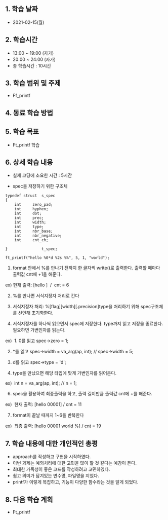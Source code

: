 ## 1. 학습 날짜
+ 2021-02-15(월)

## 2. 학습시간
+ 13:00 ~ 19:00 (자가)   
+ 20:00 ~ 24:00 (자가)
+ 총 학습시간 : 10시간

## 3. 학습 범위 및 주제
+ Ff_printf

## 4. 동료 학습 방법


## 5. 학습 목표
+ Ft_printf 학습

## 6. 상세 학습 내용
+ 실제 코딩에 소요한 시간 : 5시간    
    
+ spec을 저장하기 위한 구조체

```
typedef struct	s_spec
{
	int		zero_pad;
	int		hyphen;
	int		dot;
	int		prec;
	int		width;
	int		type;
	int		nbr_base;
	int		nbr_negative;
	int		cnt_ch;

}				t_spec;
```

```
ft_printf("hello %0*d %2s %%", 5, 1, "world");
```

1. format 안에서 %를 만나기 전까지 한 글자씩 write()로 출력한다. 출력할 때마다 출력값 cnt에 +1을 해준다.

ex) 현재 출력: [hello ]  /  cnt = 6

2.  %를 만나면 서식지정자 처리로 간다

3. 서식지정자 처리: %[flag][width][.precision]type을 처리하기 위해 spec구조체를 선언해 초기화한다.

4. 서식지정자를 하나씩 읽으면서 spec에 저장한다. type까지 읽고 저장을 종료한다. 필요하면 가변인자를 읽는다.

ex)  1. 0를 읽고 spec->zero = 1;

2. *를 읽고 spec->width = va_arg(ap, int); // spec->width = 5;

3. d를 읽고 spec->type = 'd';

5. type을 만났으면 해당 타입에 맞게 가변인자를 읽어온다.

ex)  int n = va_arg(ap, int); // n = 1;

6. spec을 활용하여 최종출력을 하고, 출력 길이만큼 출력값 cnt에 +를 해준다.

ex)  현재 출력: [hello 00001] / cnt = 11

7. format이 끝날 때까지 1~6을 반복한다

ex)  최종 출력: [hello 00001 world %] / cnt = 19


## 7. 학습 내용에 대한 개인적인 총평
+ approach를 작성하고 구현을 시작하였다.
+ 이번 과제는 예외처리에 대한 고민을 많이 할 것 같다는 예감이 든다.
+ 최대한 가독성이 좋은 코드를 작성하려고 고민하였다.
+ 쉽고 의미가 담겨있는 변수명, 파일명을 지었다.
+ printf가 이렇게 복잡하고, 기능이 다양한 함수라는 것을 알게 되었다.

## 8. 다음 학습 계획
+ Ft_printf